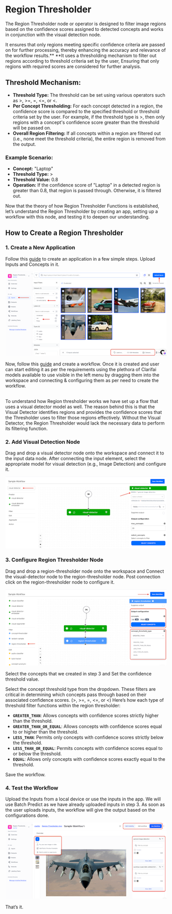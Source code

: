 # Region Thresholder

The Region Thresholder node or operator is designed to filter image regions based on the confidence scores assigned to detected concepts and works in conjunction with the visual detection node.

It ensures that only regions meeting specific confidence criteria are passed on for further processing, thereby enhancing the accuracy and relevance of the workflow results.** **It uses a thresholding mechanism to filter out regions according to threshold criteria set by the user, Ensuring that only regions with required scores are considered for further analysis.


## Threshold Mechanism:



* **Threshold Type:** The threshold can be set using various operators such as >, >=, =, &lt;=, or &lt;.
* **Per Concept Thresholding:** For each concept detected in a region, the confidence score is compared to the specified threshold or threshold criteria set by the user. For example, if the threshold type is >, then only regions with a concept's confidence score greater than the threshold will be passed on.
* **Overall Region Filtering:** If all concepts within a region are filtered out (i.e., none meet the threshold criteria), the entire region is removed from the output.


### Example Scenario:



* **Concept:** "Laptop"
* **Threshold Type:** >
* **Threshold Value:** 0.8
* **Operation:** If the confidence score of "Laptop" in a detected region is greater than 0.8, that region is passed through. Otherwise, it is filtered out.

Now that the theory of how Region Thresholder Functions is established, let’s understand the Region Thresholder by creating an app, setting up a workflow with this node, and testing it to deepen our understanding.


## How to Create a Region Thresholder


### 1. Create a New Application

Follow this [guide](https://docs.clarifai.com/clarifai-basics/applications/create-an-application/) to create an application in a few simple steps. Upload Inputs and Concepts in it.

![alt text](<../../../static/img/Workflow Folder/Create-app-upload-inputs.png>)

Now, follow this [guide](https://docs.clarifai.com/portal-guide/workflows/setting-up-a-mesh-workflow/#workflow-setup) and create a workflow. Once it is created and user can start editing it as per the requirements using the plethora of Clarifai models available to use visible in the left menu by dragging them into the workspace and connecting & configuring them as per need to create the workflow.

 \
To understand how Region thresholder works we have set up a flow that uses a visual detector model as well. The reason behind this is that the Visual Detector identifies regions and provides the confidence scores that the Thresholder uses to filter those regions effectively. Without the Visual Detector, the Region Thresholder would lack the necessary data to perform its filtering function.



### 2. Add Visual Detection Node

Drag and drop a visual detector node onto the workspace and connect it to the input data node. After connecting the input element, select the appropriate model for visual detection (e.g., Image Detection) and configure it.

![alt text](<../../../static/img/Workflow Folder/Visual-detector-node.png>)

### 3. Configure Region Thresholder Node

Drag and drop a region-thresholder node onto the workspace and Connect the visual-detector node to the region-thresholder node. Post connection click on the region-thresholder node to configure it.

![alt text](<../../../static/img/Workflow Folder/Region-thresholder-node.png>)

Select the concepts that we created in step 3 and Set the confidence threshold value.

Select the concept threshold type from the dropdown. These filters are critical in determining which concepts pass through based on their associated confidence scores. (>, >=, =, &lt;=, or &lt;) Here’s how each type of threshold filter functions within the region thresholder:


* <strong><code>GREATER_THAN</code></strong>: Allows concepts with confidence scores strictly higher than the threshold.
* <strong><code>GREATER_THAN_OR_EQUAL</code></strong>: Allows concepts with confidence scores equal to or higher than the threshold.
* <strong><code>LESS_THAN</code></strong>: Permits only concepts with confidence scores strictly below the threshold.
* <strong><code>LESS_THAN_OR_EQUAL</code></strong>: Permits concepts with confidence scores equal to or below the threshold.
* <strong><code>EQUAL</code></strong>: Allows only concepts with confidence scores exactly equal to the threshold.

Save the workflow.



### 4. Test the Workflow

Upload the Inputs from a local device or use the inputs in the app.  We will use Batch Predict as we have already uploaded inputs in step 3. As soon as the user uploads inputs, the workflow will give the output based on the configurations done.

![alt text](<../../../static/img/Workflow Folder/Region-thresholder-output.png>)

That’s it.